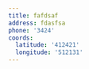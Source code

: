 ```yaml
---
title: fafdsaf
address: fdasfsa
phone: '3424'
coords:
  latitude: '412421'
  longitude: '512131'
---
```


